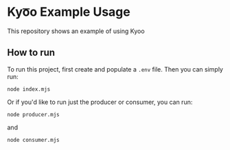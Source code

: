 # Kyo͞o Example Usage

This repository shows an example of using Kyoo

## How to run

To run this project, first create and populate a `.env` file. Then you can simply run:

```shell
node index.mjs
```

Or if you'd like to run just the producer or consumer, you can run:

```shell
node producer.mjs
```

and

```shell
node consumer.mjs
```
